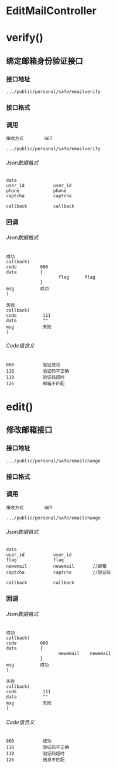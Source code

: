 # EditMailController #
# verify()
## 绑定邮箱身份验证接口
### 接口地址

```
.../public/personal/safe/emailverify
```

### 接口格式

### 调用

```
接收方式        GET
```

```
.../public/personal/safe/emailverify
```

###### Json数据格式
```
data
user_id           user_id
phone             phone
captcha           captcha

callback          callback
```

### 回调
###### Json数据格式

```
成功
callback(
code         000
data         {
                    flag      flag
             }
msg          成功
)
```

```
失败
callback(
code          111
data          ""
msg           失败
)
```
###### Code值含义

```
000           验证成功
118           验证码不正确
119           验证码超时
126           邮箱不匹配
```
# edit() #
## 修改邮箱接口 ## 
### 接口地址


```
.../public/personal/safe/emailchange
```

### 接口格式

### 调用

```
接收方式        GET
```

```
.../public/personal/safe/emailchange
```

###### Json数据格式
```
data
user_id           user_id
flag              flag
newemail          newemail       //邮箱
captcha           captcha        //验证码

callback          callback
```

### 回调
###### Json数据格式

```
成功
callback(
code         000
data         {
                    newemail    newemail
             }
msg          成功
)
```

```
失败
callback(
code          111
data          ""
msg           失败
)
```

###### Code值含义

```
000           成功
118           验证码不正确
119           验证码超时
126           信息不匹配
```